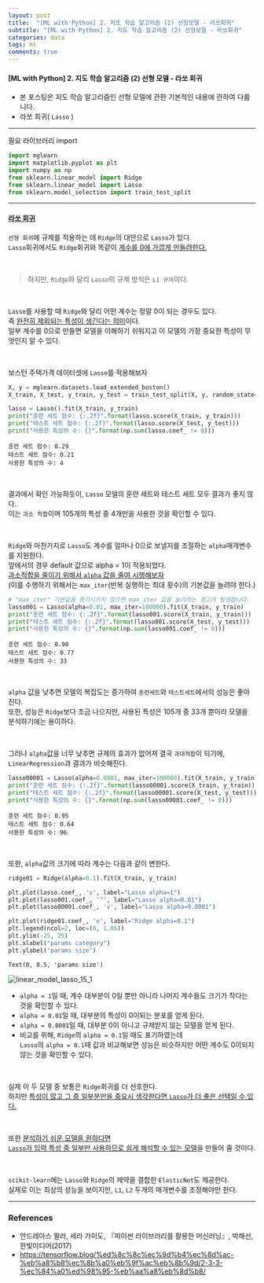```yaml
---
layout: post
title:  "[ML with Python] 2. 지도 학습 알고리즘 (2) 선형모델 - 라쏘회귀"
subtitle: "[ML with Python] 2. 지도 학습 알고리즘 (2) 선형모델 - 라쏘회귀"
categories: data
tags: ml
comments: true
---
```

#### [ML with Python] 2. 지도 학습 알고리즘 (2) 선형 모델 - 라쏘 회귀

- 본 포스팅은 지도 학습 알고리즘인 선형 모델에 관한 기본적인 내용에 관하여 다룹니다.
- 라쏘 회귀( `Lasso` )

___
필요 라이브러리 import

```python
import mglearn
import matplotlib.pyplot as plt
import numpy as np
from sklearn.linear_model import Ridge
from sklearn.linear_model import Lasso
from sklearn.model_selection import train_test_split
```

---

#### <u>라쏘 회귀</u>

`선형 회귀`에 규제를 적용하는 데 `Ridge`의 대안으로 `Lasso`가 있다.<br>
`Lasso`회귀에서도 `Ridge`회귀와 똑같이 <u>계수를 0에 가깝게 만들려한다.</u>

<br>

> 하지만, `Ridge`와 달리 `Lasso`의 규제 방식은 `L1 규제`이다.

<br>

`Lasso`를 사용할 때 `Ridge`와 달리 어떤 계수는 정말 0이 되는 경우도 있다.<br>
즉 <u>완전히 제외되는 특성이 생긴다는 의미</u>이다.<br>
일부 계수를 0으로 만들면 모델을 이해하기 쉬워지고 이 모델의 가장 중요한 특성이 무엇인지 알 수 있다.

<br>

보스턴 주택가격 데이터셋에 `Lasso`를 적용해보자


```python
X, y = mglearn.datasets.load_extended_boston()
X_train, X_test, y_train, y_test = train_test_split(X, y, random_state=0)
```


```python
lasso = Lasso().fit(X_train, y_train)
print("훈련 세트 점수: {:.2f}".format(lasso.score(X_train, y_train)))
print("테스트 세트 점수: {:.2f}".format(lasso.score(X_test, y_test)))
print("사용한 특성의 수: {}".format(np.sum(lasso.coef_ != 0)))
```

    훈련 세트 점수: 0.29
    테스트 세트 점수: 0.21
    사용한 특성의 수: 4
    
<br>

결과에서 확인 가능하듯이, `Lasso` 모델의 훈련 세트와 테스트 세트 모두 결과가 좋지 않다.<br>
이는 `과소 적합`이며 105개의 특성 중 4개만을 사용한 것을 확인할 수 있다.

<br>

`Ridge`와 마찬가지로 `Lasso`도 계수를 얼마나 0으로 보낼지를 조절하는 `alpha`매개변수를 지원한다.<br>
앞에서의 경우 default 값으로 alpha = 1이 적용되었다.<br>
<u>과소적합을 줄이기 위해서 `alpha` 값을 줄여 시행해보자</u><br>(이를 수행하기 위해서는 `max_iter`(반복 실행하는 최대 횟수)의 기본값을 늘려야 한다.)

```python
# "max_iter" 기본값을 증가시키지 않으면 max_iter 값을 늘리라는 경고가 발생합니다.
lasso001 = Lasso(alpha=0.01, max_iter=100000).fit(X_train, y_train)
print("훈련 세트 점수: {:.2f}".format(lasso001.score(X_train, y_train)))
print("테스트 세트 점수: {:.2f}".format(lasso001.score(X_test, y_test)))
print("사용한 특성의 수: {}".format(np.sum(lasso001.coef_ != 0)))
```

    훈련 세트 점수: 0.90
    테스트 세트 점수: 0.77
    사용한 특성의 수: 33
    
<br>

`alpha` 값을 낮추면 모델의 복잡도는 증가하여 `훈련세트`와 `테스트세트`에서의 성능은 좋아진다.<br>
또한, 성능은 `Ridge`보다 조금 나으지만, 사용된 특성은 105개 중 33개 뿐이라 모델을 분석하기에는 용이하다.

<br>

그러나 `alpha`값을 너무 낮추면 규제의 효과가 없어져 결국 `과대적합`이 되기에, `LinearRegression`과 결과가 비슷해진다.

```python
lasso00001 = Lasso(alpha=0.0001, max_iter=100000).fit(X_train, y_train)
print("훈련 세트 점수: {:.2f}".format(lasso00001.score(X_train, y_train)))
print("테스트 세트 점수: {:.2f}".format(lasso00001.score(X_test, y_test)))
print("사용한 특성의 수: {}".format(np.sum(lasso00001.coef_ != 0)))
```

    훈련 세트 점수: 0.95
    테스트 세트 점수: 0.64
    사용한 특성의 수: 96
    

<br>

또한, `alpha`값의 크기에 따라 계수는 다음과 같이 변한다.


```python
ridge01 = Ridge(alpha=0.1).fit(X_train, y_train)

plt.plot(lasso.coef_, 's', label="Lasso alpha=1")
plt.plot(lasso001.coef_, '^', label="Lasso alpha=0.01")
plt.plot(lasso00001.coef_, 'v', label="Lasso alpha=0.0001")

plt.plot(ridge01.coef_, 'o', label="Ridge alpha=0.1")
plt.legend(ncol=2, loc=(0, 1.05))
plt.ylim(-25, 25)
plt.xlabel("params category")
plt.ylabel("params size")
```




    Text(0, 0.5, 'params size')




    
![linear_model_lasso_15_1](https://user-images.githubusercontent.com/53929665/98838757-0b612480-2488-11eb-8317-daf7c7352f0f.png)

    


- `alpha = 1`일 때, 계수 대부분이 0일 뿐만 아니라 나머지 계수들도 크기가 작다는 것을 확인할 수 있다.
- `alpha = 0.01`일 때, 대부분의 특성이 0이되는 분포를 얻게 된다.
- `alpha = 0.0001`일 때, 대부분 0이 아니고 규제받지 않는 모델을 얻게 된다.
- 비교를 위해, `Ridge`의 `alpha = 0.1`일 때도 표기하였는데<br>`Lasso`의 `alpha = 0.1`때 값과 비교해보면 성능은 비슷하지만 어떤 계수도 0이되지 않는 것을 확인할 수 있다.

<br>

실제 이 두 모델 중 보통은 `Ridge`회귀를 더 선호한다.<br>
하지만 <u>특성이 많고 그 중 일부분만을 중요시 생각한다면 `Lasso`가 더 좋은 선택일 수 있다.</u>

<br>

또한 <u>분석하기 쉬운 모델을 원하다면</u><br>
<u> `Lasso`가 입력 특성 중 일부만 사용하므로 쉽게 해석할 수 있는 모델</u>을 만들어 줄 것이다.

<br>

`scikit-learn`에는 `Lasso`와 `Ridge`의 제약을 결합한 `ElasticNet`도 제공한다.<br>
실제로 이는 최상의 성능을 보이지만, `L1`, `L2` 두개의 매개변수를 조정해야만 한다.

---

### References

- 안드레아스 뮐러, 세라 가이도, 『파이썬 라이브러리를 활용한 머신러닝』, 박해선, 한빛미디어(2017)
- https://tensorflow.blog/%ed%8c%8c%ec%9d%b4%ec%8d%ac-%eb%a8%b8%ec%8b%a0%eb%9f%ac%eb%8b%9d/2-3-3-%ec%84%a0%ed%98%95-%eb%aa%a8%eb%8d%b8/

